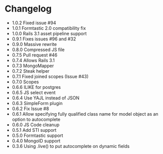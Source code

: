 # Changelog

* 1.0.2 Fixed issue #94
* 1.0.1 Formtastic 2.0 compatibility fix
* 1.0.0 Rails 3.1 asset pipeline support
* 0.9.1 Fixes issues #96 and #32
* 0.9.0 Massive rewrite
* 0.8.0 Compressed JS file
* 0.7.5 Pull request #46
* 0.7.4 Allows Rails 3.1
* 0.7.3 MongoMapper
* 0.7.2 Steak helper
* 0.7.1 Fixed joined scopes (Issue #43)
* 0.7.0 Scopes
* 0.6.6 ILIKE for postgres
* 0.6.5 JS select event
* 0.6.4 Use YAJL instead of JSON
* 0.6.3 SimpleForm plugin
* 0.6.2 Fix Issue #8
* 0.6.1 Allow specifying fully qualified class name for model object as an option to autocomplete
* 0.6.0 JS Code cleanup
* 0.5.1 Add STI support
* 0.5.0 Formtastic support
* 0.4.0 MongoID support
* 0.3.6 Using .live() to put autocomplete on dynamic fields


